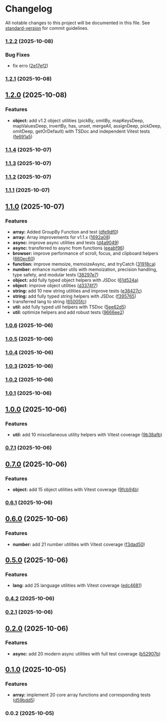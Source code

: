 # Changelog

All notable changes to this project will be documented in this file. See [standard-version](https://github.com/conventional-changelog/standard-version) for commit guidelines.

### [1.2.2](https://github.com/Tweakrjs/tweakr/compare/v1.2.1...v1.2.2) (2025-10-08)


### Bug Fixes

* fix erro ([2e17ef2](https://github.com/Tweakrjs/tweakr/commit/2e17ef2ad0d978893513f28a4811f14305710b91))

### [1.2.1](https://github.com/Tweakrjs/tweakr/compare/v1.2.0...v1.2.1) (2025-10-08)

## [1.2.0](https://github.com/Tweakrjs/tweakr/compare/v1.1.4...v1.2.0) (2025-10-08)


### Features

* **object:** add v1.2 object utilities (pickBy, omitBy, mapKeysDeep, mapValuesDeep, invertBy, has, unset, mergeAll, assignDeep, pickDeep, omitDeep, getOrDefault) with TSDoc and independent Vitest tests ([fe691a5](https://github.com/Tweakrjs/tweakr/commit/fe691a558d1302089dc333fe9efd15f748619b46))

### [1.1.4](https://github.com/Tweakrjs/tweakr/compare/v1.1.3...v1.1.4) (2025-10-07)

### [1.1.3](https://github.com/Tweakrjs/tweakr/compare/v1.1.2...v1.1.3) (2025-10-07)

### [1.1.2](https://github.com/Tweakrjs/tweakr/compare/v1.1.1...v1.1.2) (2025-10-07)

### [1.1.1](https://github.com/Tweakrjs/tweakr/compare/v1.1.0...v1.1.1) (2025-10-07)

## [1.1.0](https://github.com/Tweakrjs/tweakr/compare/v1.0.6...v1.1.0) (2025-10-07)


### Features

* **array:** Added GroupBy Function and test ([dfe9df0](https://github.com/Tweakrjs/tweakr/commit/dfe9df01437130ff7178440b33c72522951daef2))
* **array:** Array improvements for v1.1.x ([1692a08](https://github.com/Tweakrjs/tweakr/commit/1692a086967286f0ff16ed6b7e98d2e18f2a1e93))
* **async:** improve async utilities and tests ([d4a9049](https://github.com/Tweakrjs/tweakr/commit/d4a90491c9d49b1477f121480051126fb2668de6))
* **async:** transferred to async from functions ([eeabf96](https://github.com/Tweakrjs/tweakr/commit/eeabf96b411ee0534ca0297e16bff269d7dc29f4))
* **browser:** improve performance of scroll, focus, and clipboard helpers ([660ec60](https://github.com/Tweakrjs/tweakr/commit/660ec60c269769711529bf4fd84810978834ca66))
* **function:** improve memoize, memoizeAsync, and tryCatch ([31918ca](https://github.com/Tweakrjs/tweakr/commit/31918ca6285fff4fff96cba70f689f7df7595259))
* **number:** enhance number utils with memoization, precision handling, type safety, and modular tests ([38297e7](https://github.com/Tweakrjs/tweakr/commit/38297e7148053cdcbcf0bae2f1a4ca0c0773560a))
* **object:** add fully typed object helpers with JSDoc ([61d524a](https://github.com/Tweakrjs/tweakr/commit/61d524adc4d3b4dfef11e7c69518d54924f6b83b))
* **object:** improve object utilities ([d3374f7](https://github.com/Tweakrjs/tweakr/commit/d3374f7d9ebbe07c7c9b3da6bc467db09eff8f3b))
* **string:** add 10 new string utilities and improve tests ([e38427c](https://github.com/Tweakrjs/tweakr/commit/e38427c3b4b0ade005b9c5671c4070fd2ca6522c))
* **string:** add fully typed string helpers with JSDoc ([f395765](https://github.com/Tweakrjs/tweakr/commit/f395765f3a5f1d0bef68596cf56384fb4120c750))
* transferred lang to string ([65005fc](https://github.com/Tweakrjs/tweakr/commit/65005fcb103c706630941ce211f6f506735fc60f))
* **util:** add fully typed util helpers with TSDoc ([5ee62d5](https://github.com/Tweakrjs/tweakr/commit/5ee62d509092d820153cf22f17237e47068d8fa8))
* **util:** optimize helpers and add robust tests ([9666ee2](https://github.com/Tweakrjs/tweakr/commit/9666ee28d73435e6cf02748c2de95e38d4190032))

### [1.0.6](https://github.com/coxxanthony/tweakr/compare/v1.0.5...v1.0.6) (2025-10-06)

### [1.0.5](https://github.com/coxxanthony/tweakr/compare/v1.0.4...v1.0.5) (2025-10-06)

### [1.0.4](https://github.com/coxxanthony/tweakr/compare/v1.0.3...v1.0.4) (2025-10-06)

### [1.0.3](https://github.com/coxxanthony/tweakr/compare/v1.0.2...v1.0.3) (2025-10-06)

### [1.0.2](https://github.com/coxxanthony/tweakr/compare/v1.0.1...v1.0.2) (2025-10-06)

### [1.0.1](https://github.com/coxxanthony/tweakr/compare/v1.0.0...v1.0.1) (2025-10-06)

## [1.0.0](https://github.com/coxxanthony/tweakr/compare/v0.7.1...v1.0.0) (2025-10-06)


### Features

* **util:** add 10 miscellaneous utility helpers with Vitest coverage ([9b38afb](https://github.com/coxxanthony/tweakr/commit/9b38afbbbd0f41b053f7c73d455df2ba3633a9bd))

### [0.7.1](https://github.com/coxxanthony/tweakr/compare/v0.7.0...v0.7.1) (2025-10-06)

## [0.7.0](https://github.com/coxxanthony/tweakr/compare/v0.6.1...v0.7.0) (2025-10-06)


### Features

* **object:** add 15 object utilities with Vitest coverage ([9fcb94b](https://github.com/coxxanthony/tweakr/commit/9fcb94b71cc9f09a182afa5ee0d789b75ca96db7))

### [0.6.1](https://github.com/coxxanthony/tweakr/compare/v0.6.0...v0.6.1) (2025-10-06)

## [0.6.0](https://github.com/coxxanthony/tweakr/compare/v0.5.0...v0.6.0) (2025-10-06)


### Features

* **number:** add 21 number utilities with Vitest coverage ([f3dad50](https://github.com/coxxanthony/tweakr/commit/f3dad50f3461bd17a0ecdc3209a394320f898c62))

## [0.5.0](https://github.com/coxxanthony/tweakr/compare/v0.4.2...v0.5.0) (2025-10-06)


### Features

* **lang:** add 25 language utilities with Vitest coverage ([edc4681](https://github.com/coxxanthony/tweakr/commit/edc468182aa021c4b9a1278cd6eae97b0ad4c24d))

### [0.4.2](https://github.com/coxxanthony/tweakr/compare/v0.4.1...v0.4.2) (2025-10-06)

### [0.2.1](https://github.com/coxxanthony/tweakr/compare/v0.2.0...v0.2.1) (2025-10-06)

## [0.2.0](https://github.com/coxxanthony/tweakr/compare/v0.1.0...v0.2.0) (2025-10-06)


### Features

* **async:** add 20 modern async utilities with full test coverage ([b52907b](https://github.com/coxxanthony/tweakr/commit/b52907b96d9de2afdf068f7455e3c76e5dd2591f))

## [0.1.0](https://github.com/coxxanthony/tweakr/compare/v0.0.2...v0.1.0) (2025-10-05)


### Features

* **array:** implement 20 core array functions and corresponding tests ([d59bdd5](https://github.com/coxxanthony/tweakr/commit/d59bdd5ad9897e5745f2dfa82dd68e085dce4c66))

### 0.0.2 (2025-10-05)
